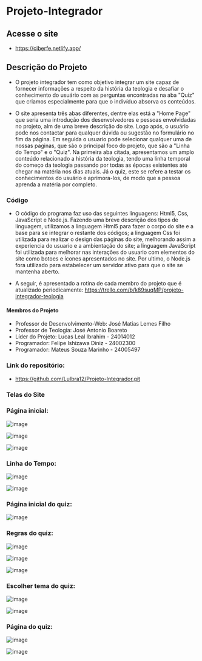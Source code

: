# Projeto-Integrador

## Acesse o site

- https://ciberfe.netlify.app/

## Descrição do Projeto

- O projeto integrador tem como objetivo integrar um site capaz de fornecer informações a respeito da história da teologia e desafiar o conhecimento do usuário com as perguntas encontradas na aba "Quiz" que criamos especialmente para que o indivíduo absorva os conteúdos.

- O site apresenta três abas diferentes, dentre elas está a "Home Page" que seria uma introdução dos desenvolvedores e pessoas envolvidadas no projeto, alm de uma breve descrição do site. Logo após, o usuário pode nos contactar para qualquer dúvida ou sugestão no formulário no fim da página. Em seguida o usuario pode selecionar qualquer uma de nossas paginas, que são o principal foco do projeto, que são a "Linha do Tempo" e o "Quiz". Na primeira aba citada, apresentamos um amplo conteúdo relacionado a história da teologia, tendo uma linha temporal do começo da teologia passando por todas as épocas existentes até chegar na matéria nos dias atuais. Já o quiz, este se refere a testar os conhecimentos do usuário e aprimora-los, de modo que a pessoa aprenda a matéria por completo.

### Código

- O código do programa faz uso das seguintes linguagens: Html5, Css, JavaScript e Node.js. Fazendo uma breve descrição dos tipos de linguagem, utilizamos a linguagem Html5 para fazer o corpo do site e a base para se integrar o restante dos códigos; a linguagem Css foi utilizada para realizar o design das páginas do site, melhorando assim a experiencia do usuario e a ambientação do site; a linguagem  JavaScript foi utilizada para melhorar nas interações do usuario com elementos do site como botoes e ícones apresentados no site. Por ultimo, o Node.js fora utilizado para estabelecer um servidor ativo para que o site se mantenha aberto.

- A seguir, é apresentado a rotina de cada membro do projeto que é atualizado periodicamente:
https://trello.com/b/k89suqMP/projeto-integrador-teologia

#### Membros do Projeto

- Professor de Desenvolvimento-Web: José Matias Lemes Filho 
- Professor de Teologia: José Antonio Boareto
- Líder do Projeto: Lucas Leal Ibrahim - 24014012
- Programador: Felipe Ishizawa Diniz - 24002300
- Programador:  Mateus Souza Marinho - 24005497

### Link do repositório:
- https://github.com/LuIbra12/Projeto-Integrador.git

### Telas do Site
 
 ### Página inicial:

  
   ![image](https://github.com/user-attachments/assets/f51673ba-f6c4-4a1f-a75f-da1c40767978)

  
   ![image](https://github.com/user-attachments/assets/8c212a72-6baa-487f-83e4-98512e7a6b8b)


   ![image](https://github.com/user-attachments/assets/0b7b2a39-1d4f-4be2-a8c9-409f28904e82)


 ### Linha do Tempo:

   ![image](https://github.com/user-attachments/assets/f9c89bbb-a28b-4d8a-81a8-ddf208d03377)


   ![image](https://github.com/user-attachments/assets/12e3800b-10c6-48e2-9377-283f7821009b)


 ### Página inicial do quiz:

   ![image](https://github.com/user-attachments/assets/a48e2799-00b6-44f2-86cc-2e737004692c)


 ### Regras do quiz:

   ![image](https://github.com/user-attachments/assets/eacc746d-a396-4d85-a37a-4dd54b9a67f4)


   ![image](https://github.com/user-attachments/assets/8c018af7-3605-4e25-ad1a-c4c2b46658a7)


   ![image](https://github.com/user-attachments/assets/7c7e4417-7f6d-417b-94e6-40810a0700e9)


 ### Escolher tema do quiz:

   ![image](https://github.com/user-attachments/assets/909d39cb-eb41-447b-92fb-ad8cc08973cf)


   ![image](https://github.com/user-attachments/assets/cc970f45-63b7-4688-8e7e-e6182b92f484)


###  Página do quiz:

   ![image](https://github.com/user-attachments/assets/d1dc732f-45b6-4f9c-abe0-eb5cb5fc7177)


   ![image](https://github.com/user-attachments/assets/9870f1ec-aa9c-4159-889a-769258de7050)












